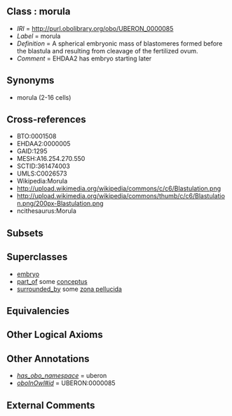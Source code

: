 
## Class : morula

 * *IRI* = http://purl.obolibrary.org/obo/UBERON_0000085
 * *Label* = morula
 * *Definition* = A spherical embryonic mass of blastomeres formed before the blastula and resulting from cleavage of the fertilized ovum.
 * *Comment* = EHDAA2 has embryo starting later

## Synonyms

 * morula (2-16 cells)

## Cross-references

 * BTO:0001508
 * EHDAA2:0000005
 * GAID:1295
 * MESH:A16.254.270.550
 * SCTID:361474003
 * UMLS:C0026573
 * Wikipedia:Morula
 * http://upload.wikimedia.org/wikipedia/commons/c/c6/Blastulation.png
 * http://upload.wikimedia.org/wikipedia/commons/thumb/c/c6/Blastulation.png/200px-Blastulation.png
 * ncithesaurus:Morula

## Subsets


## Superclasses

 * [embryo](../../UBERON/22/UBERON_0000922.md)
 * [part_of](../../BFO/50/BFO_0000050.md) some [conceptus](../../UBERON/16/UBERON_0004716.md)
 * [surrounded_by](../../RO/19/RO_0002219.md) some [zona pellucida](../../UBERON/86/UBERON_0000086.md)

## Equivalencies


## Other Logical Axioms


## Other Annotations

 * *[has_obo_namespace](../../ce/oboInOwl#hasOBONamespace.md)* = uberon
 * *[oboInOwl#id](../../id/oboInOwl#id.md)* = UBERON:0000085

## External Comments

